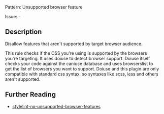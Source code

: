Pattern: Unsupported browser feature

Issue: -

## Description

Disallow features that aren't supported by target browser audience.

This rule checks if the CSS you're using is supported by the browsers you're targeting. It uses doiuse to detect browser support. Doiuse itself checks your code against the caniuse database and uses browserslist to get the list of browsers you want to support. Doiuse and this plugin are only compatible with standard css syntax, so syntaxes like scss, less and others aren't supported.

## Further Reading

* [stylelint-no-unsupported-browser-features](https://github.com/ismay/stylelint-no-unsupported-browser-features)